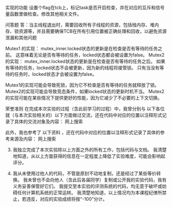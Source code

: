 实现的功能
设置个flag在tcb上，标记task是否开启检查，并在对应的互斥和信号量函数里做检查。修改其他相关文件。

问答题
答：当主线程退出时，需要回收所有子线程的资源，包括栈内存、堆内存、锁资源等，并且需要确保TCB在所有引用位置被正确处理和回收，以避免资源泄漏和其他问题

Mutex1 的实现：
mutex_inner.locked状态的更新是在检查是否有等待的任务之前。
这意味着无论是否有等待的任务，locked状态都会被设置为false。
Mutex2 的实现：
mutex_inner.locked状态的更新是在检查是否有等待的任务之后。
如果有等待的任务，locked状态不会被更新，因为新的线程将接管锁。
只有当没有等待的任务时，locked状态才会被设置为false。

Mutex1的实现可能会导致死锁，因为它不检查是否有等待的任务就释放了锁。
Mutex2的实现可能会导致竞态条件，如果locked状态的更新时机不当。
Mutex2的实现可能在某些情况下提供更好的性能，因为它减少了不必要的上下文切换。

荣誉准则
在完成本次实验的过程（含此前学习的过程）中，我曾分别与 以下各位 就（与本次实验相关的）以下方面做过交流，还在代码中对应的位置以注释形式记录了具体的交流对象及内容：
网上搜索

此外，我也参考了 以下资料 ，还在代码中对应的位置以注释形式记录了具体的参考来源及内容：
网上搜索

3. 我独立完成了本次实验除以上方面之外的所有工作，包括代码与文档。 我清楚地知道，从以上方面获得的信息在一定程度上降低了实验难度，可能会影响起评分。

4. 我从未使用过他人的代码，不管是原封不动地复制，还是经过了某些等价转换。 我未曾也不会向他人（含此后各届同学）复制或公开我的实验代码，我有义务妥善保管好它们。 我提交至本实验的评测系统的代码，均无意于破坏或妨碍任何计算机系统的正常运转。 我清楚地知道，以上情况均为本课程纪律所禁止，若违反，对应的实验成绩将按“-100”分计。